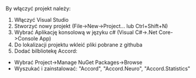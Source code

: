 By włączyć projekt należy:
1) Włączyć Visual Studio
2) Stworzyć nowy projekt (File->New->Project... lub Ctrl+Shift+N)
3) Wybrać Aplikację konsolową w języku c# (Visual C#->.Net Core->Console App)
4) Do lokalizacji projektu wkleić pliki pobrane z githuba
5) Dodać bilbliotekę Accord:
  - Wybrać Project->Manage NuGet Packages->Browse
  - Wyszukać i zainstalować: "Accord", "Accord.Neuro", "Accord.Statistics"

